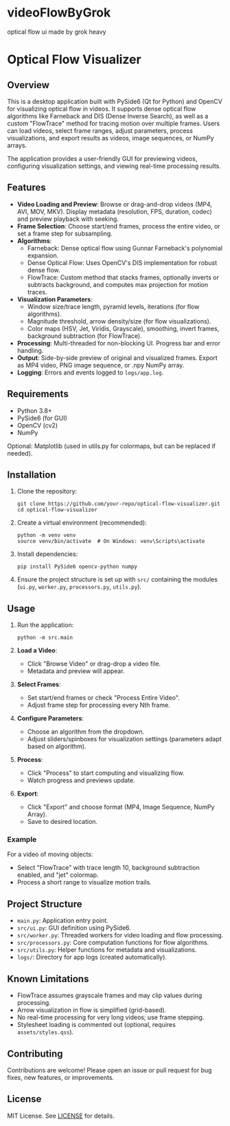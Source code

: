 # videoFlowByGrok
optical flow ui made by grok heavy

# Optical Flow Visualizer

## Overview

This is a desktop application built with PySide6 (Qt for Python) and OpenCV for visualizing optical flow in videos. It supports dense optical flow algorithms like Farneback and DIS (Dense Inverse Search), as well as a custom "FlowTrace" method for tracing motion over multiple frames. Users can load videos, select frame ranges, adjust parameters, process visualizations, and export results as videos, image sequences, or NumPy arrays.

The application provides a user-friendly GUI for previewing videos, configuring visualization settings, and viewing real-time processing results.

## Features

- **Video Loading and Preview**: Browse or drag-and-drop videos (MP4, AVI, MOV, MKV). Display metadata (resolution, FPS, duration, codec) and preview playback with seeking.
- **Frame Selection**: Choose start/end frames, process the entire video, or set a frame step for subsampling.
- **Algorithms**:
  - Farneback: Dense optical flow using Gunnar Farneback's polynomial expansion.
  - Dense Optical Flow: Uses OpenCV's DIS implementation for robust dense flow.
  - FlowTrace: Custom method that stacks frames, optionally inverts or subtracts background, and computes max projection for motion traces.
- **Visualization Parameters**:
  - Window size/trace length, pyramid levels, iterations (for flow algorithms).
  - Magnitude threshold, arrow density/size (for flow visualizations).
  - Color maps (HSV, Jet, Viridis, Grayscale), smoothing, invert frames, background subtraction (for FlowTrace).
- **Processing**: Multi-threaded for non-blocking UI. Progress bar and error handling.
- **Output**: Side-by-side preview of original and visualized frames. Export as MP4 video, PNG image sequence, or .npy NumPy array.
- **Logging**: Errors and events logged to `logs/app.log`.

## Requirements

- Python 3.8+
- PySide6 (for GUI)
- OpenCV (cv2)
- NumPy

Optional: Matplotlib (used in utils.py for colormaps, but can be replaced if needed).

## Installation

1. Clone the repository:
   ```
   git clone https://github.com/your-repo/optical-flow-visualizer.git
   cd optical-flow-visualizer
   ```

2. Create a virtual environment (recommended):
   ```
   python -m venv venv
   source venv/bin/activate  # On Windows: venv\Scripts\activate
   ```

3. Install dependencies:
   ```
   pip install PySide6 opencv-python numpy
   ```

4. Ensure the project structure is set up with `src/` containing the modules (`ui.py`, `worker.py`, `processors.py`, `utils.py`).

## Usage

1. Run the application:
   ```
   python -m src.main
   ```

2. **Load a Video**:
   - Click "Browse Video" or drag-drop a video file.
   - Metadata and preview will appear.

3. **Select Frames**:
   - Set start/end frames or check "Process Entire Video".
   - Adjust frame step for processing every Nth frame.

4. **Configure Parameters**:
   - Choose an algorithm from the dropdown.
   - Adjust sliders/spinboxes for visualization settings (parameters adapt based on algorithm).

5. **Process**:
   - Click "Process" to start computing and visualizing flow.
   - Watch progress and previews update.

6. **Export**:
   - Click "Export" and choose format (MP4, Image Sequence, NumPy Array).
   - Save to desired location.

### Example

For a video of moving objects:
- Select "FlowTrace" with trace length 10, background subtraction enabled, and "jet" colormap.
- Process a short range to visualize motion trails.

## Project Structure

- `main.py`: Application entry point.
- `src/ui.py`: GUI definition using PySide6.
- `src/worker.py`: Threaded workers for video loading and flow processing.
- `src/processors.py`: Core computation functions for flow algorithms.
- `src/utils.py`: Helper functions for metadata and visualizations.
- `logs/`: Directory for app logs (created automatically).

## Known Limitations

- FlowTrace assumes grayscale frames and may clip values during processing.
- Arrow visualization in flow is simplified (grid-based).
- No real-time processing for very long videos; use frame stepping.
- Stylesheet loading is commented out (optional, requires `assets/styles.qss`).

## Contributing

Contributions are welcome! Please open an issue or pull request for bug fixes, new features, or improvements.

## License

MIT License. See [LICENSE](LICENSE) for details.
